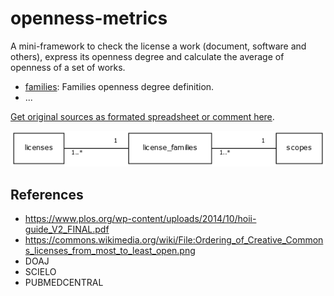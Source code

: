 # openness-metrics
A mini-framework to check the license a work (document, software and others), express its openness degree and calculate the average of openness of a set of works.

* [families](data/families.csv): Families openness degree definition.
* ...

[Get original sources as formated spreadsheet or comment here](https://docs.google.com/spreadsheets/d/1nf3vFHcLpgVTcFbUJp8pL3H8fsBFvjrWA07AI2JZtk8/edit?usp=sharing).


![uml class diagram](_doc/uml_diagram.png)

## References

* https://www.plos.org/wp-content/uploads/2014/10/hoii-guide_V2_FINAL.pdf
* https://commons.wikimedia.org/wiki/File:Ordering_of_Creative_Commons_licenses_from_most_to_least_open.png
* DOAJ
* SCIELO
* PUBMEDCENTRAL

